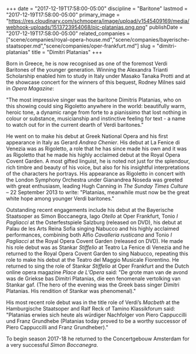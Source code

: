 +++
date = "2017-12-19T17:58:00-05:00"
discipline = "Baritone"
lastmod = "2017-12-19T17:58:00-05:00"
primary_image = "https://res.cloudinary.com/schmopera/image/upload/v1545409169/media/webhook-uploads/1513723954068/pic-platanias.png.png"
publishDate = "2017-12-19T17:58:00-05:00"
related_companies = ["scene/companies/royal-opera-house.md","scene/companies/bayerische-staatsoper.md","scene/companies/oper-frankfurt.md"]
slug = "dimitri-platanias"
title = "Dimitri Platanias"
+++

Born in Greece, he is now recognised as one of the foremost Verdi Baritones of the younger generation. Winning the Alexandra Trianti Scholarship enabled him to study in Italy under Masako Tanaka Protti and at the showcase concert for the winners of this bequest, Rodney Milnes said in *Opera Magazine*:

"The most impressive singer was the baritone Dimitris Platanias, who on this showing could sing Rigoletto anywhere in the world: beautifully warm, heroic tone, a dynamic range from forte to a pianissimo that lost nothing in colour or substance, musicianship and instinctive feeling for text - a name to watch out for in the current dearth of Verdi baritones."

He went on to make his debut at Greek National Opera and his first appearance in Italy as Gerard *Andrea Chenier*. His debut at La Fenice di Venezia was as Rigoletto, a role that he has since made his own and it was as Rigoletto that he made his highly acclaimed debut at the Royal Opera Covent Garden. A most gifted linguist, he is noted not just for the splendour, rich timbre and beauty of his voice, but also for his insightful interpretations of the characters he portrays. His appearance as Rigoletto in concert with the London Symphony Orchestra under Gianandrea Noseda was greeted with great enthusiasm, leading Hugh Canning in *The Sunday Times Culture* – 22 September 2013 to write: "Platanias, meanwhile must now be the great white hope among younger Verdi baritones."

Outstanding recent engagements include his debut at the Bayerische Staatsoper as Simon Boccanegra, Iago *Otello* at Oper Frankfurt, Tonio *I Pagliacci* at the Osterfestspiele Salzburg (released on DVD), his debut at Palau de les Arts Reina Sofia singing Nabucco and his highly acclaimed performances, combining both Alfio *Cavalleria rusticana* and Tonio *I Pagliacci* at the Royal Opera Covent Garden (released on DVD). He made his role debut was as Stankar *Stiffelio* at Teatro La Fenice di Venezia and he returned to the Royal Opera Covent Garden to sing Nabucco, repeating this role to make his debut at the Teatro del Maggio Musicale Fiorentino.  He returned to sing the role of Stankar *Stiffelio* at Oper Frankfurt and the Dutch online opera magazine *Place de L’Opera* said: "De grote man van de avond was de Griekse bas Dimitri Platanias, die een fenomenale vertolking van Stankar gaf. (The hero of the evening was the Greek bass singer Dimitri Platanias.  His rendition of Stankar was phenomenal)." 

His most recent role debut was in the title role of Verdi’s *Macbeth* at the Hamburgische Staatsoper and Ralf Reck of Tamino Klassikforum said: "Platanias erwies sich heute als würdiger Nachfolger von Piero Cappuccilli und Franz Grundhebe (Platanias today proved to be a worthy successor of Piero Cappuccilli and Franz Grundheber)." 

To begin season 2017-18 he returned to the Concertgebouw Amsterdam for a very successful *Simon Boccanegra*.
